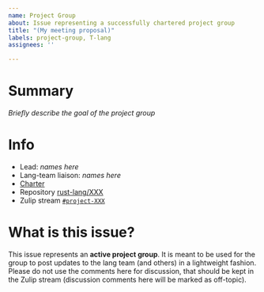 ```yaml
---
name: Project Group
about: Issue representing a successfully chartered project group
title: "(My meeting proposal)"
labels: project-group, T-lang
assignees: ''

---
```


# Summary

*Briefly describe the goal of the project group*

# Info

* Lead: *names here*
* Lang-team liaison: *names here*
* [Charter](XXX)
* Repository [rust-lang/XXX](https://github.com/rust-lang/XXX)
* Zulip stream [`#project-XXX`](XXX)

# What is this issue?

This issue represents an **active project group**. It is meant to be used for
the group to post updates to the lang team (and others) in a lightweight
fashion. Please do not use the comments here for discussion, that should be kept
in the Zulip stream (discussion comments here will be marked as off-topic).